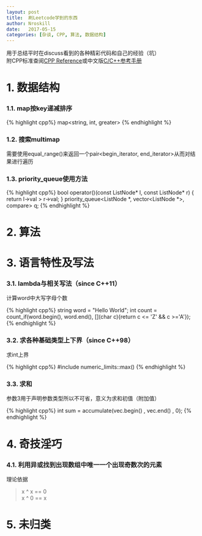 ```yaml
---
layout: post
title:  刷Leetcode学到的东西
author: Nroskill
date:   2017-05-15
categories: [杂谈, CPP, 算法, 数据结构]
---
```

用于总结平时在discuss看到的各种精彩代码和自己的经验（坑）  
附CPP标准查阅[CPP Reference](http://www.cplusplus.com/reference/)或中文版[C/C++参考手册](http://zh.cppreference.com/w/%E9%A6%96%E9%A1%B5)

# 1. 数据结构

### 1.1. map按key递减排序

{% highlight cpp%}
map<string, int, greater<string>>
{% endhighlight %}

### 1.2. 搜索multimap

需要使用equal_range()来返回一个pair<begin_iterator, end_iterator>从而对结果进行遍历

### 1.3. priority_queue使用方法

{% highlight cpp%}
bool operator()(const ListNode* l, const ListNode* r) {
    return l->val > r->val;
}
priority_queue<ListNode *, vector<ListNode *>, compare> q;
{% endhighlight %}

# 2. 算法

# 3. 语言特性及写法

### 3.1. lambda与相关写法（since C++11）

计算word中大写字母个数

{% highlight cpp%}
string word = "Hello World";
int count = count_if(word.begin(), word.end(), [](char c){return c <= 'Z' && c >='A'});
{% endhighlight %}

### 3.2. 求各种基础类型上下界（since C++98）

求int上界

{% highlight cpp%}
#include <limits>
numeric_limits<int>::max()
{% endhighlight %}

### 3.3. 求和

参数3用于声明参数类型所以不可省，意义为求和初值（附加值）

{% highlight cpp%}
int sum = accumulate(vec.begin() , vec.end() , 0);
{% endhighlight %}

# 4. 奇技淫巧

### 4.1. 利用异或找到出现数组中唯一一个出现奇数次的元素

理论依据  

> x ^ x == 0  
> x ^ 0 == x

# 5. 未归类